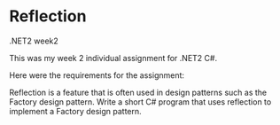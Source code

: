 # Reflection

.NET2 week2

This was my week 2 individual assignment for .NET2 C#.

Here were the requirements for the assignment:

Reflection is a feature that is often used in design patterns such as the Factory design pattern.  Write a short C# program that uses reflection to implement a Factory design pattern.
